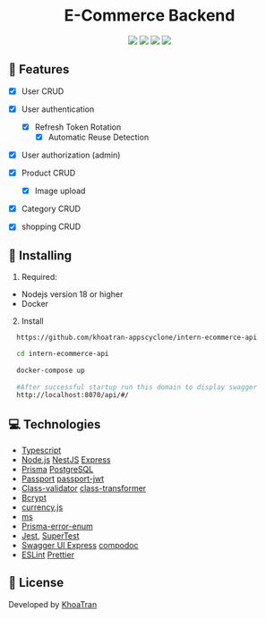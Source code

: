 <h1 align="center">E-Commerce Backend</h1>

<p align="center">
  <img src="https://img.shields.io/badge/TypeScript-007ACC?style=for-the-badge&logo=typescript&logoColor=white"/>
  <img src="https://img.shields.io/badge/Node.js-339933?style=for-the-badge&logo=nodedotjs&logoColor=white"/>
  <img src="https://img.shields.io/badge/nestjs-E0234E?style=for-the-badge&logo=nestjs&logoColor=white"/>
  <img src="https://img.shields.io/badge/Prisma-3982CE?style=for-the-badge&logo=Prisma&logoColor=white"/>
</p>


## 📌 Features

- [x] User CRUD
- [x] User authentication
     - [x] Refresh Token Rotation
         - [x] Automatic Reuse Detection
- [x] User authorization (admin)
- [x] Product CRUD
   - [x] Image upload
- [x] Category CRUD
- [x] shopping CRUD


## 🔧 Installing

1. Required:
- Nodejs version 18 or higher
- Docker

2. Install

  ```bash
    https://github.com/khoatran-appscyclone/intern-ecommerce-api

    cd intern-ecommerce-api
    
    docker-compose up
    
    #After successful startup run this domain to display swagger
    http://localhost:8070/api/#/
  ```


## 💻 Technologies

- [Typescript](https://www.typescriptlang.org/)
- [Node.js](https://nodejs.org/en/) [NestJS](https://nestjs.com/) [Express](https://expressjs.com/)
- [Prisma](https://www.prisma.io/) [PostgreSQL](https://www.postgresql.org/) 
- [Passport](https://www.passportjs.org/)  [passport-jwt](https://www.passportjs.org/packages/passport-jwt/) 
- [Class-validator](https://github.com/typestack/class-validator) [class-transformer](https://github.com/typestack/class-transformer) 
- [Bcrypt](https://github.com/kelektiv/node.bcrypt.js) 
- [currency.js](https://currency.js.org/) 
- [ms](https://github.com/vercel/ms)
- [Prisma-error-enum](https://github.com/vinpac/prisma-error-enum) 
- [Jest](https://jestjs.io/), [SuperTest](https://github.com/visionmedia/supertest)
- [Swagger UI Express](https://github.com/scottie1984/swagger-ui-express)  [compodoc](https://github.com/compodoc/compodoc) 
- [ESLint](https://eslint.org/)  [Prettier](https://prettier.io/) 

## 📄 License
Developed by [KhoaTran](khoa.tran@apps-cyclone.com)

